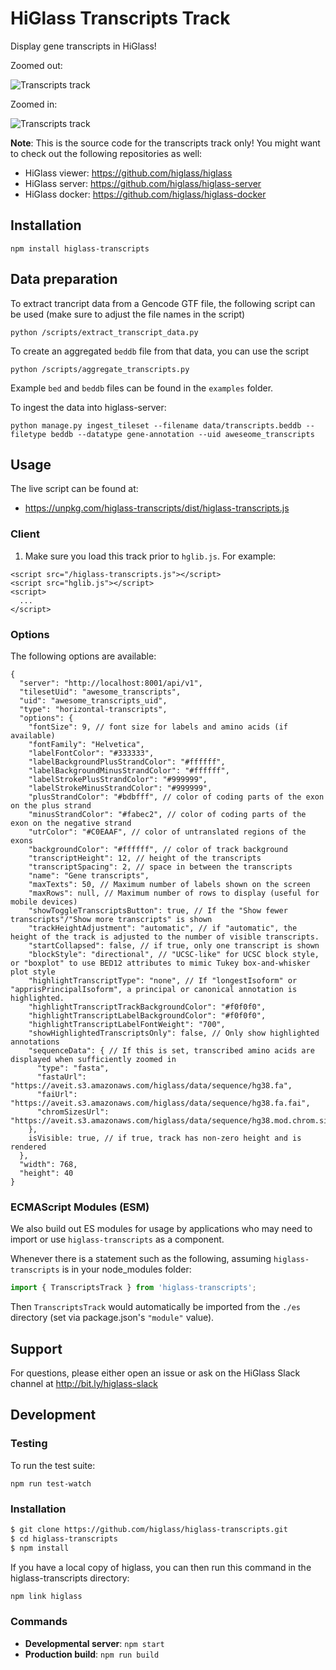 # HiGlass Transcripts Track

Display gene transcripts in HiGlass!

Zoomed out:

![Transcripts track](https://aveit.s3.amazonaws.com/higlass/static/higlass-transcripts-zoomed-out.png)

Zoomed in:

![Transcripts track](https://aveit.s3.amazonaws.com/higlass/static/higlass-transcripts-zoomed-in.png)

**Note**: This is the source code for the transcripts track only! You might want to check out the following repositories as well:

- HiGlass viewer: https://github.com/higlass/higlass
- HiGlass server: https://github.com/higlass/higlass-server
- HiGlass docker: https://github.com/higlass/higlass-docker

## Installation
 
```
npm install higlass-transcripts
```

## Data preparation

To extract trancript data from a Gencode GTF file, the following script can be used (make sure to adjust the file names in the script)
```
python /scripts/extract_transcript_data.py
```

To create an aggregated `beddb` file from that data, you can use the script
```
python /scripts/aggregate_transcripts.py
```
Example `bed` and `beddb` files can be found in the `examples` folder.

To ingest the data into higlass-server:
```
python manage.py ingest_tileset --filename data/transcripts.beddb --filetype beddb --datatype gene-annotation --uid aweseome_transcripts
```


## Usage

The live script can be found at:

- https://unpkg.com/higlass-transcripts/dist/higlass-transcripts.js

### Client

1. Make sure you load this track prior to `hglib.js`. For example:

```
<script src="/higlass-transcripts.js"></script>
<script src="hglib.js"></script>
<script>
  ...
</script>
```

### Options
The following options are available:
```
{
  "server": "http://localhost:8001/api/v1",
  "tilesetUid": "awesome_transcripts",
  "uid": "awesome_transcripts_uid",
  "type": "horizontal-transcripts",
  "options": {
    "fontSize": 9, // font size for labels and amino acids (if available)
    "fontFamily": "Helvetica",
    "labelFontColor": "#333333",
    "labelBackgroundPlusStrandColor": "#ffffff",
    "labelBackgroundMinusStrandColor": "#ffffff",
    "labelStrokePlusStrandColor": "#999999",
    "labelStrokeMinusStrandColor": "#999999",
    "plusStrandColor": "#bdbfff", // color of coding parts of the exon on the plus strand
    "minusStrandColor": "#fabec2", // color of coding parts of the exon on the negative strand
    "utrColor": "#C0EAAF", // color of untranslated regions of the exons
    "backgroundColor": "#ffffff", // color of track background
    "transcriptHeight": 12, // height of the transcripts
    "transcriptSpacing": 2, // space in between the transcripts
    "name": "Gene transcripts",
    "maxTexts": 50, // Maximum number of labels shown on the screen
    "maxRows": null, // Maximum number of rows to display (useful for mobile devices)
    "showToggleTranscriptsButton": true, // If the "Show fewer transcripts"/"Show more transcripts" is shown
    "trackHeightAdjustment": "automatic", // if "automatic", the height of the track is adjusted to the number of visible transcripts.
    "startCollapsed": false, // if true, only one transcript is shown
    "blockStyle": "directional", // "UCSC-like" for UCSC block style, or "boxplot" to use BED12 attributes to mimic Tukey box-and-whisker plot style 
    "highlightTranscriptType": "none", // If "longestIsoform" or "apprisPrincipalIsoform", a principal or canonical annotation is highlighted.
    "highlightTranscriptTrackBackgroundColor": "#f0f0f0",
    "highlightTranscriptLabelBackgroundColor": "#f0f0f0",
    "highlightTranscriptLabelFontWeight": "700",
    "showHighlightedTranscriptsOnly": false, // Only show highlighted annotations
    "sequenceData": { // If this is set, transcribed amino acids are displayed when sufficiently zoomed in
      "type": "fasta",
      "fastaUrl": "https://aveit.s3.amazonaws.com/higlass/data/sequence/hg38.fa",
      "faiUrl": "https://aveit.s3.amazonaws.com/higlass/data/sequence/hg38.fa.fai",
      "chromSizesUrl": "https://aveit.s3.amazonaws.com/higlass/data/sequence/hg38.mod.chrom.sizes"
    },
    isVisible: true, // if true, track has non-zero height and is rendered
  },
  "width": 768,
  "height": 40
}
```

### ECMAScript Modules (ESM)

We also build out ES modules for usage by applications who may need to import or use `higlass-transcripts` as a component.

Whenever there is a statement such as the following, assuming `higlass-transcripts` is in your node_modules folder:
```javascript
import { TranscriptsTrack } from 'higlass-transcripts';
```

Then `TranscriptsTrack` would automatically be imported from the `./es` directory (set via package.json's `"module"` value). 

## Support

For questions, please either open an issue or ask on the HiGlass Slack channel at http://bit.ly/higlass-slack

## Development

### Testing

To run the test suite:

```
npm run test-watch
```


### Installation

```bash
$ git clone https://github.com/higlass/higlass-transcripts.git
$ cd higlass-transcripts
$ npm install
```
If you have a local copy of higlass, you can then run this command in the higlass-transcripts directory:

```bash
npm link higlass
```

### Commands

 - **Developmental server**: `npm start`
 - **Production build**: `npm run build`
